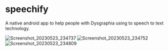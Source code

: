 # speechify
A native android app to help people with Dysgraphia using to speech to text technology.


![Screenshot_20230523_234737](https://github.com/Frankdroid7/speechify/assets/30746679/22f09eb6-b545-48d3-85ce-f8b531083495)
![Screenshot_20230523_234752](https://github.com/Frankdroid7/speechify/assets/30746679/7a388fff-59f4-4421-b72f-84cc334c4642)
![Screenshot_20230523_234809](https://github.com/Frankdroid7/speechify/assets/30746679/9cffb2a6-5716-4ad7-8f01-6ea19b2fa11f)
